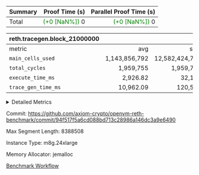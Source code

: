 | Summary | Proof Time (s) | Parallel Proof Time (s) |
|:---|---:|---:|
| Total | <span style='color: green'>(+0 [NaN%])</span> 0 | <span style='color: green'>(+0 [NaN%])</span> 0 |


| reth.tracegen.block_21000000 |||||
|:---|---:|---:|---:|---:|
|metric|avg|sum|max|min|
| `main_cells_used     ` |  1,143,856,792 |  12,582,424,712 |  1,923,785,626 |  289,528,809 |
| `total_cycles        ` |  1,959,755 |  1,959,755 |  1,959,755 |  1,959,755 |
| `execute_time_ms     ` |  2,926.82 |  32,195 |  6,132 |  266 |
| `trace_gen_time_ms   ` |  10,962.09 |  120,583 |  13,819 |  5,093 |



<details>
<summary>Detailed Metrics</summary>

| group | block_number | segment | trace_gen_time_ms | total_cycles | main_cells_used | execute_time_ms |
| --- | --- | --- | --- | --- | --- | --- |
| reth.tracegen.block_21000000 | 21000000 | 0 | 10,713 |  | 988,356,996 | 2,809 | 
| reth.tracegen.block_21000000 | 21000000 | 1 | 10,291 |  | 986,008,031 | 2,710 | 
| reth.tracegen.block_21000000 | 21000000 | 10 | 5,093 | 1,959,755 | 289,528,809 | 266 | 
| reth.tracegen.block_21000000 | 21000000 | 2 | 10,652 |  | 986,892,747 | 2,823 | 
| reth.tracegen.block_21000000 | 21000000 | 3 | 6,281 |  | 1,427,380,265 | 783 | 
| reth.tracegen.block_21000000 | 21000000 | 4 | 12,215 |  | 1,353,883,234 | 6,132 | 
| reth.tracegen.block_21000000 | 21000000 | 5 | 12,334 |  | 1,090,305,657 | 3,267 | 
| reth.tracegen.block_21000000 | 21000000 | 6 | 13,624 |  | 1,150,217,009 | 3,639 | 
| reth.tracegen.block_21000000 | 21000000 | 7 | 12,934 |  | 1,108,309,970 | 3,504 | 
| reth.tracegen.block_21000000 | 21000000 | 8 | 13,819 |  | 1,277,756,368 | 3,509 | 
| reth.tracegen.block_21000000 | 21000000 | 9 | 12,627 |  | 1,923,785,626 | 2,753 | 

</details>


Commit: https://github.com/axiom-crypto/openvm-reth-benchmark/commit/94f517f5a6cd088bd713c28986a146dc3a9e6490

Max Segment Length: 8388508

Instance Type: m8g.24xlarge

Memory Allocator: jemalloc

[Benchmark Workflow](https://github.com/axiom-crypto/openvm-reth-benchmark/actions/runs/13162090405)
